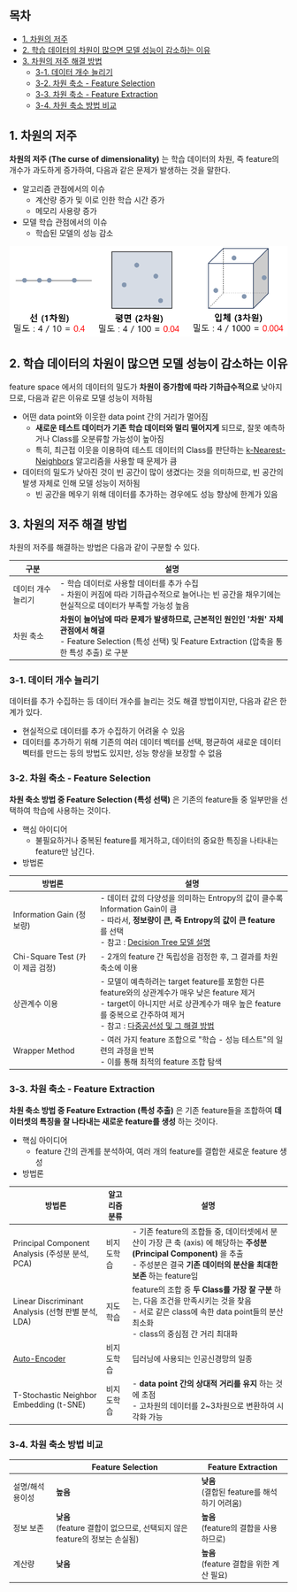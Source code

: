 ## 목차
* [1. 차원의 저주](#1-차원의-저주)
* [2. 학습 데이터의 차원이 많으면 모델 성능이 감소하는 이유](#2-학습-데이터의-차원이-많으면-모델-성능이-감소하는-이유)
* [3. 차원의 저주 해결 방법](#3-차원의-저주-해결-방법)
  * [3-1. 데이터 개수 늘리기](#3-1-데이터-개수-늘리기)
  * [3-2. 차원 축소 - Feature Selection](#3-2-차원-축소---feature-selection)
  * [3-3. 차원 축소 - Feature Extraction](#3-3-차원-축소---feature-extraction)
  * [3-4. 차원 축소 방법 비교](#3-4-차원-축소-방법-비교)

## 1. 차원의 저주
**차원의 저주 (The curse of dimensionality)** 는 학습 데이터의 차원, 즉 feature의 개수가 과도하게 증가하여, 다음과 같은 문제가 발생하는 것을 말한다.
* 알고리즘 관점에서의 이슈
  * 계산량 증가 및 이로 인한 학습 시간 증가
  * 메모리 사용량 증가
* 모델 학습 관점에서의 이슈
  * 학습된 모델의 성능 감소

![image](images/차원의_저주_1.PNG)

## 2. 학습 데이터의 차원이 많으면 모델 성능이 감소하는 이유
feature space 에서의 데이터의 밀도가 **차원이 증가함에 따라 기하급수적으로** 낮아지므로, 다음과 같은 이유로 모델 성능이 저하됨
* 어떤 data point와 이웃한 data point 간의 거리가 멀어짐
  * **새로운 테스트 데이터가 기존 학습 데이터와 멀리 떨어지게** 되므로, 잘못 예측하거나 Class를 오분류할 가능성이 높아짐 
  * 특히, 최근접 이웃을 이용하여 테스트 데이터의 Class를 판단하는 [k-Nearest-Neighbors](../Machine%20Learning%20Models/머신러닝_모델_KNN.md) 알고리즘을 사용할 때 문제가 큼
* 데이터의 밀도가 낮아진 것이 빈 공간이 많이 생겼다는 것을 의미하므로, 빈 공간의 발생 자체로 인해 모델 성능이 저하됨 
  * 빈 공간을 메우기 위해 데이터를 추가하는 경우에도 성능 향상에 한계가 있음

## 3. 차원의 저주 해결 방법
차원의 저주를 해결하는 방법은 다음과 같이 구분할 수 있다.

| 구분         | 설명                                                                                                                          |
|------------|-----------------------------------------------------------------------------------------------------------------------------|
| 데이터 개수 늘리기 | - 학습 데이터로 사용할 데이터를 추가 수집<br>- 차원이 커짐에 따라 기하급수적으로 늘어나는 빈 공간을 채우기에는 현실적으로 데이터가 부족할 가능성 높음                                     |
| 차원 축소      | **차원이 늘어남에 따라 문제가 발생하므로, 근본적인 원인인 '차원' 자체 관점에서 해결**<br>- Feature Selection (특성 선택) 및 Feature Extraction (압축을 통한 특성 추출) 로 구분 |

### 3-1. 데이터 개수 늘리기
데이터를 추가 수집하는 등 데이터 개수를 늘리는 것도 해결 방법이지만, 다음과 같은 한계가 있다.
* 현실적으로 데이터를 추가 수집하기 어려울 수 있음
* 데이터를 추가하기 위해 기존의 여러 데이터 벡터를 선택, 평균하여 새로운 데이터 벡터를 만드는 등의 방법도 있지만, 성능 향상을 보장할 수 없음

### 3-2. 차원 축소 - Feature Selection
**차원 축소 방법 중 Feature Selection (특성 선택)** 은 기존의 feature들 중 일부만을 선택하여 학습에 사용하는 것이다.
* 핵심 아이디어
  * 불필요하거나 중복된 feature를 제거하고, 데이터의 중요한 특징을 나타내는 feature만 남긴다.
* 방법론

| 방법론                        | 설명                                                                                                                                                                                                 |
|----------------------------|----------------------------------------------------------------------------------------------------------------------------------------------------------------------------------------------------|
| Information Gain (정보량)     | - 데이터 값의 다양성을 의미하는 Entropy의 값이 클수록 Information Gain이 큼<br>- 따라서, **정보량이 큰, 즉 Entropy의 값이 큰 feature** 를 선택<br>- 참고 : [Decision Tree 모델 설명](../Machine%20Learning%20Models/머신러닝_모델_Decision_Tree.md) |                                                                                                       |
| Chi-Square Test (카이 제곱 검정) | - 2개의 feature 간 독립성을 검정한 후, 그 결과를 차원 축소에 이용                                                                                                                                                        |
| 상관계수 이용                    | - 모델이 예측하려는 target feature를 포함한 다른 feature와의 상관계수가 매우 낮은 feature 제거<br>- target이 아니지만 서로 상관계수가 매우 높은 feature를 중복으로 간주하여 제거<br>- 참고 : [다중공선성 및 그 해결 방법](데이터_사이언스_기초_다중공선성_VIF.md)                   |
| Wrapper Method             | - 여러 가지 feature 조합으로 "학습 - 성능 테스트"의 일련의 과정을 반복<br>- 이를 통해 최적의 feature 조합 탐색                                                                                                                        |

### 3-3. 차원 축소 - Feature Extraction
**차원 축소 방법 중 Feature Extraction (특성 추출)** 은 기존 feature들을 조합하여 **데이터셋의 특징을 잘 나타내는 새로운 feature를 생성** 하는 것이다.
* 핵심 아이디어
  * feature 간의 관계를 분석하여, 여러 개의 feature를 결합한 새로운 feature 생성
* 방법론

| 방법론                                                            | 알고리즘 분류 | 설명                                                                                                                                      |
|----------------------------------------------------------------|---------|-----------------------------------------------------------------------------------------------------------------------------------------|
| Principal Component Analysis (주성분 분석, PCA)                     | 비지도학습   | - 기존 feature의 조합들 중, 데이터셋에서 분산이 가장 큰 축 (axis) 에 해당하는 **주성분 (Principal Component)** 을 추출<br>- 주성분은 결국 **기존 데이터의 분산을 최대한 보존** 하는 feature임 |
| Linear Discriminant Analysis (선형 판별 분석, LDA)                   | 지도학습    | feature의 조합 중 **두 Class를 가장 잘 구분** 하는, 다음 조건을 만족시키는 것을 찾음<br>- 서로 같은 class에 속한 data point들의 분산 최소화<br>- class의 중심점 간 거리 최대화             |
| [Auto-Encoder](../../Generative%20AI/Basics_Auto%20Encoder.md) | 비지도학습   | 딥러닝에 사용되는 인공신경망의 일종                                                                                                                     |
| T-Stochastic Neighbor Embedding (t-SNE)                        | 비지도학습   | - **data point 간의 상대적 거리를 유지** 하는 것에 초점<br>- 고차원의 데이터를 2~3차원으로 변환하여 시각화 가능                                                              |

### 3-4. 차원 축소 방법 비교
|           | Feature Selection                                      | Feature Extraction                |
|-----------|--------------------------------------------------------|-----------------------------------|
| 설명/해석 용이성 | **높음**                                                 | **낮음**<br>(결합된 feature를 해석하기 어려움) |
| 정보 보존     | **낮음**<br>(feature 결합이 없으므로, 선택되지 않은 feature의 정보는 손실됨) | **높음**<br>(feature의 결합을 사용하므로)    |
| 계산량       | **낮음**                                                 | **높음**<br>(feature 결합을 위한 계산 필요)  |
